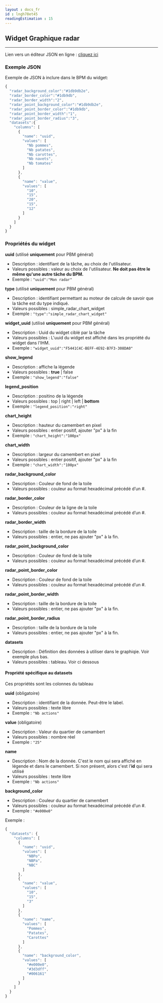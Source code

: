 ```yaml
---
layout : docs_fr
id : lngh78et45
readingEstimation : 15
---
```


## Widget Graphique radar
------------------------

Lien vers un éditeur JSON en ligne : [cliquez ici](https://jsoneditoronline.org) 

### Exemple JSON

Exemple de JSON à inclure dans le BPM du widget:
```javascript
{
  "radar_background_color":"#1db9db2e",
  "radar_border_color":"#1db9db",
  "radar_border_width":"2",
  "radar_point_background_color":"#1db9db2e",
  "radar_point_border_color":"#1db9db",
  "radar_point_border_width":"1",
  "radar_point_border_radius":"3",
  "datasets":{
    "columns": [
      {
        "name": "uuid",
        "values": [
          "Nb pommes",
          "Nb patates",
          "Nb carottes",
          "Nb navets",
          "Nb tomates"
        ]
      },
      {
        "name": "value",
        "values": [
          "10",
          "15",
          "20",
          "15",
          "12"
        ]
      }
    ]
  } 
}
```

### Propriétés du widget

**uuid** (utilisé **uniquement** pour PBM général) 
* Description : identifiant de la tâche, au choix de l'utilisateur.
* Valeurs possibles : valeur au choix de l'utilisateur. **Ne doit pas être le même qu'une autre tâche du BPM.**
* Exemple : ```"uuid":"Mon radar"```

**type** (utilisé **uniquement** pour PBM général) 
* Description : identifiant permettant au moteur de calcule de savoir que la tâche est du type indiqué.
* Valeurs possibles : simple_radar_chart_widget 
* Exemple : ```"type":"simple_radar_chart_widget"```

**widget_uuid** (utilisé **uniquement** pour PBM général) 
* Description : Uuid du widget ciblé par la tâche
* Valeurs possibles : L'uuid du widget est affiché dans les propriété du widget dans l'IHM. 
* Exemple : ```"widget_uuid":"F5441C4C-BEFF-4E92-B7F3-308DA0"```

**show_legend**
* Description : affiche la légende
* Valeurs possibles : **true** \| false
* Exemple : ```"show_legend":"false"```

**legend_position**
* Description : positino de la légende
* Valeurs possibles : top \| right \| left \| **bottom**
* Exemple : ```"legend_position":"right"```

**chart_height**
* Description : hauteur du camembert en pixel
* Valeurs possibles : entier positif, ajouter "px" à la fin
* Exemple : ```"chart_height":"100px"```

**chart_width**
* Description : largeur du camembert en pixel
* Valeurs possibles : entier positif, ajouter "px" à la fin
* Exemple : ```"chart_width":"100px"```


**radar_background_color**
* Description : Couleur de fond de la toile
* Valeurs possibles : couleur au format hexadécimal précédé d’un #.

**radar_border_color**
* Description : Couleur de la ligne de la toile
* Valeurs possibles : couleur au format hexadécimal précédé d’un #.

**radar_border_width**
* Description : taille de la bordure de la toile
* Valeurs possibles : entier, ne pas ajouter "px" à la fin.

**radar_point_background_color**
* Description : Couleur de fond de la toile
* Valeurs possibles : couleur au format hexadécimal précédé d’un #.

**radar_point_border_color**
* Description : Couleur de fond de la toile
* Valeurs possibles : couleur au format hexadécimal précédé d’un #.

**radar_point_border_width**
* Description : taille de la bordure de la toile
* Valeurs possibles : entier, ne pas ajouter "px" à la fin.

**radar_point_border_radius**
* Description : taille de la bordure de la toile
* Valeurs possibles : entier, ne pas ajouter "px" à la fin.


**datasets**
* Description : Définition des données à utiliser dans le graphiqie. Voir exemple plus bas.
* Valeurs possibles : tableau. Voir ci dessous

#### Propriété spécifique au datasets

Ces propriétés sont les colonnes du tableau

**uuid** (obligatoire)
* Description : identifiant de la donnée. Peut-être le label.
* Valeurs possibles : texte libre
* Exemple : ```"Nb actions"```

**value** (obligatoire)
* Description : Valeur du quartier de camambert
* Valeurs possibles : nombre réel
* Exemple : ```"25"```

**name**
* Description : Nom de la donnée. C'est le nom qui sera affiché en légende et dans le camembert. Si non présent, alors c'est l'**id** qui sera utilisé
* Valeurs possibles : texte libre
* Exemple : ```"Nb actions"```

**background_color**
* Description : Couleur du quartier de camembert
* Valeurs possibles : couleur au format hexadécimal précédé d’un #.
* Exemple : ```"#e000e0"```


Exemple :

```javascript
{
  "datasets": {
    "columns": [
      {
        "name": "uuid",
        "values": [
          "NBPo",
          "NBPa",
          "NBC"
        ]
      },
      {
        "name": "value",
        "values": [
          "10",
          "15",
          "3"
        ]
      },
      {
        "name": "name",
        "values": [
          "Pommes",
          "Patates",
          "Carottes"
        ]
      },
      {
        "name": "background_color",
        "values": [
          "#e000e0",
          "#3d3dff",
          "#006161"
        ]
      }
    ]
  }
}
```



